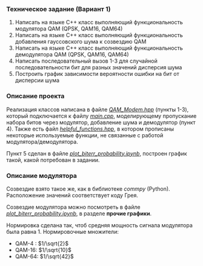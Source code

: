 ### Техническое задание (Вариант 1)

1.	Написать на языке С++ класс выполняющий функциональность модулятора QAM (QPSK, QAM16, QAM64)
2.	Написать на языке С++ класс выполняющий функциональность добавления гауссовского шума к созвездию QAM
3.	Написать на языке С++ класс выполняющий функциональность демодулятора QAM (QPSK, QAM16, QAM64)
4.	Написать последовательный вызов 1-3 для случайной последовательности бит для разных значений дисперсия шума
5.	Построить график зависимости вероятности ошибки на бит от  дисперсии шума

### Описание проекта

Реализация классов написана в файле [*QAM_Modem.hpp*](QAM_Modem.hpp) (пункты 1-3), который подключается к файлу [*main.cpp*](main.cpp), моделирующему пропускание набора битов через модулятор, добавление шума и демодулятор (пункт 4). Также есть файл [*helpful_functions.hpp*](helpful_functions.hpp), в котором прописаны некоторые используемые функции, не связанные с работой модулятора/демодулятора.

Пункт 5 сделан в файле [*plot_biterr_probability.ipynb*](plot_biterr_probability.ipynb), построен график такой, какой потребован в задании.

### Описание модулятора

Созвездие взято такое же, как в библиотеке *commpy* (Python). Расположение значений соответствует коду Грея.

Созвездие модулятора можно посмотреть в файле [*plot_biterr_probability.ipynb*](plot_biterr_probability.ipynb), в разделе **прочие графики**.

Нормировка сделана так, чтоб средняя мощность сигнала модулятора была равна 1. Нормировочные множители:

- QAM-4  : $1/\sqrt{2}$
- QAM-16: $1/\sqrt{10}$
- QAM-64: $1/\sqrt{42}$
